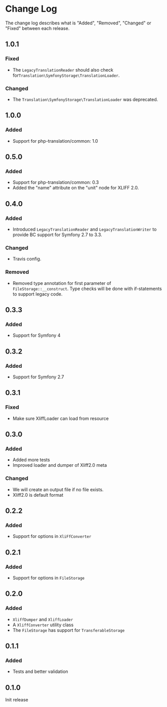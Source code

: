 # Change Log

The change log describes what is "Added", "Removed", "Changed" or "Fixed" between each release. 

## 1.0.1

### Fixed

- The `LegacyTranslationReader` should also check for`Translation\SymfonyStorage\TranslationLoader`.

### Changed

- The `Translation\SymfonyStorage\TranslationLoader` was deprecated.

## 1.0.0

### Added

- Support for php-translation/common: 1.0

## 0.5.0

### Added 

- Support for php-translation/common: 0.3
- Added the "name" attribute on the "unit" node for XLIFF 2.0. 

## 0.4.0

### Added

- Introduced `LegacyTranslationReader` and `LegacyTranslationWriter` to provide BC support for Symfony 2.7 to 3.3.

### Changed

- Travis config.

### Removed

- Removed type annotation for first parameter of `FileStorage::__construct`. Type checks will be done with if-statements 
to support legacy code.  

## 0.3.3

### Added

- Support for Symfony 4

## 0.3.2

### Added

- Support for Symfony 2.7

## 0.3.1

### Fixed

- Make sure XliffLoader can load from resource

## 0.3.0

### Added

- Added more tests
- Improved loader and dumper of Xliff2.0 meta 

### Changed

- We will create an output file if no file exists. 
- Xliff2.0 is default format

## 0.2.2

### Added

- Support for options in `XliFfConverter`

## 0.2.1

### Added

- Support for options in `FileStorage`

## 0.2.0

### Added

- `XliffDumper` and `XliffLoader`
- A `XliffConverter` utility class
- The `FileStorage` has support for `TransferableStorage`

## 0.1.1

### Added

- Tests and better validation

## 0.1.0

Init release


